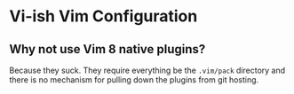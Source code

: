 # Vi-ish Vim Configuration

## Why not use Vim 8 native plugins?

Because they suck. They require everything be the `.vim/pack` directory and there is no mechanism for pulling down the plugins from git hosting.

